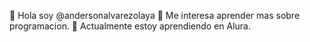 👋 Hola soy @andersonalvarezolaya
👀 Me interesa aprender mas sobre programacion.
🌱 Actualmente estoy aprendiendo en Alura.
